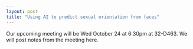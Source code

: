 ```yaml
---
layout: post
title: "Using AI to predict sexual orientation from faces"
---
```


Our upcoming meeting will be Wed October 24 at 6:30pm at 32-D463. We will post notes from the meeting here.